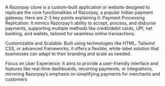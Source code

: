 A Razorpay clone is a custom-built application or website designed to replicate the core functionalities of Razorpay, a popular Indian payment gateway. Here are 2-3 key points explaining it:
Payment Processing Replication: It mimics Razorpay’s ability to accept, process, and disburse payments, supporting multiple methods like credit/debit cards, UPI, net banking, and wallets, tailored for seamless online transactions.

Customizable and Scalable: Built using technologies like HTML, Tailwind CSS, or advanced frameworks, it offers a flexible, white-label solution that businesses can adapt to their branding and scale as needed.

Focus on User Experience: It aims to provide a user-friendly interface and features like real-time dashboards, recurring payments, or integrations, mirroring Razorpay’s emphasis on simplifying payments for merchants and customers

